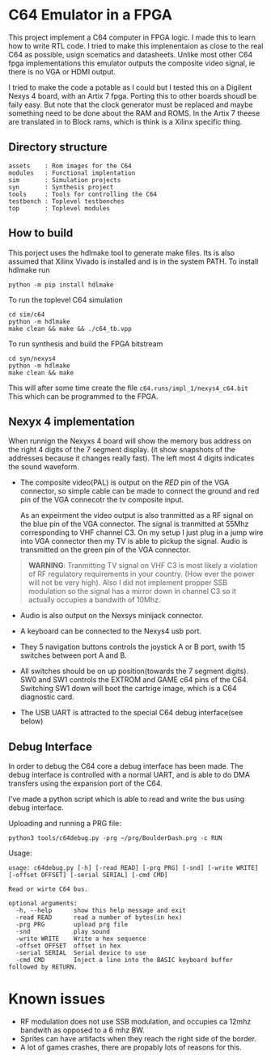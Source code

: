 # C64 Emulator in a FPGA

This project implement a C64 computer in FPGA logic. I made this to learn how to
write RTL code. I tried to make this implenentaion as close to the real C64 as
possible, usign scematics and datasheets. Unlike most other C64 fpga
implementations this emulator outputs the composite video signal, ie there is no
VGA or HDMI output. 

I tried to make the code a potable as I could but I tested this on a Digilent
Nexys 4 board, with an Artix 7 fpga. Porting this to other boards shoudl be
faily easy. But note that the clock generator must be replaced and maybe
something need to be done about the RAM and ROMS. In the Artix 7 theese are
translated in to Block rams, which is think is a Xilinx specific thing.

## Directory structure

```
assets    : Rom images for the C64
modules   : Functional implentation
sim       : Simulation projects
syn       : Synthesis project
tools     : Tools for controlling the C64
testbench : Toplevel testbenches
top       : Toplevel modules
``` 


## How to build

This porject uses the hdlmake tool to generate make files. Its is also assumed
that Xilinx Vivado is installed and is in the system PATH. To install hdlmake
run
```
python -m pip install hdlmake
```

To run the toplevel C64 simulation
```
cd sim/c64
python -m hdlmake
make clean && make && ./c64_tb.vpp
```

To run synthesis and build the FPGA bitstream

```
cd syn/nexys4
python -m hdlmake
make clean && make
```
This will after some time create the file `c64.runs/impl_1/nexys4_c64.bit` This
which can be programmed to the FPGA.

## Nexyx 4 implementation

When runnign the Nexyxs 4 board will show the memory bus address on the right 4
digits of the 7 segment display. (it show snapshots of the addresses because it
changes really fast). The left most 4 digits indicates the sound waveform.

- The composite video(PAL) is output on the _RED_ pin of the VGA connector, so
  simple cable can be made to connect the ground and red pin of the VGA
  connecotr the tv composite input.

  As an expeirment the video output is also tranmitted as a RF signal on the
  blue pin of the VGA connector. The signal is tranmitted at 55Mhz corresponding
  to VHF channel C3. On my setup I just plug in a jump wire into VGA connector
  then my TV is able to pickup the signal. Audio is transmitted on the green 
  pin of the VGA connector.

> **WARNING**: Tranmitting TV signal on VHF C3 is most likely a violation of RF
> regulatory requirements in your country. (How ever the power will not be very
> high). Also I did not implement propper SSB modulation so the signal has a
> mirror down in channel C3 so it actually occupies a bandwith of 10Mhz. 

- Audio is also output on the Nexsys minijack connector.

- A keyboard can be connected to the Nexys4 usb port.

- They 5 navigation buttons controls the joystick A or B port, swith 15 switches 
between port A and B.

- All switches should be on up position(towards the 7 segment digits). SW0 and
  SW1 controls the EXTROM and GAME c64 pins of the C64. Switching SW1 down will
  boot the cartrige image, which is a C64 diagnostic card.

- The USB UART is attracted to the special C64 debug interface(see below)



## Debug Interface

In order to debug the C64 core a debug interface has been made. The debug
interface is controlled with a normal UART, and is able to do DMA transfers
using the expansion port of the C64. 

I've made a python script which is able to read and write the bus using debug
interface. 

Uploading and running a PRG file:

```
python3 tools/c64debug.py -prg ~/prg/BoulderDash.prg -c RUN
```

Usage:
```
usage: c64debug.py [-h] [-read READ] [-prg PRG] [-snd] [-write WRITE] [-offset OFFSET] [-serial SERIAL] [-cmd CMD]

Read or wirte C64 bus.

optional arguments:
  -h, --help      show this help message and exit
  -read READ      read a number of bytes(in hex)
  -prg PRG        upload prg file
  -snd            play sound
  -write WRITE    Write a hex sequence
  -offset OFFSET  offset in hex
  -serial SERIAL  Serial device to use
  -cmd CMD        Inject a line into the BASIC keyboard buffer followed by RETURN.
```

# Known issues

- RF modulation does not use SSB modulation, and occupies ca 12mhz bandwith as opposed to a 6 mhz BW. 
- Sprites can have artifacts when they reach the right side of the border.
- A lot of games crashes, there are propably lots of reasons for this.